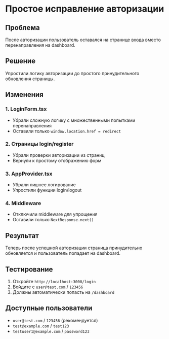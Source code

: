 # Простое исправление авторизации

## Проблема
После авторизации пользователь оставался на странице входа вместо перенаправления на dashboard.

## Решение
Упростили логику авторизации до простого принудительного обновления страницы.

## Изменения

### 1. LoginForm.tsx
- Убрали сложную логику с множественными попытками перенаправления
- Оставили только `window.location.href = redirect`

### 2. Страницы login/register
- Убрали проверки авторизации из страниц
- Вернули к простому отображению форм

### 3. AppProvider.tsx
- Убрали лишнее логирование
- Упростили функции login/logout

### 4. Middleware
- Отключили middleware для упрощения
- Оставили только `NextResponse.next()`

## Результат
Теперь после успешной авторизации страница принудительно обновляется и пользователь попадает на dashboard.

## Тестирование
1. Откройте `http://localhost:3000/login`
2. Войдите с `user@test.com` / `123456`
3. Должны автоматически попасть на `/dashboard`

## Доступные пользователи
- `user@test.com` / `123456` (рекомендуется)
- `test@example.com` / `test123`
- `testuser1@example.com` / `password123` 